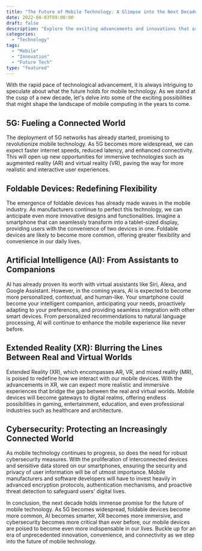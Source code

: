 ```yaml
--- 
title: "The Future of Mobile Technology: A Glimpse into the Next Decade" 
date: 2022-08-03T09:00:00 
draft: false 
description: "Explore the exciting advancements and innovations that are expected to shape the future of mobile technology in the next decade." 
categories: 
  - "Technology" 
tags: 
  - "Mobile" 
  - "Innovation" 
  - "Future Tech" 
type: "featured" 
---
```


With the rapid pace of technological advancement, it is always intriguing to speculate about what the future holds for mobile technology. As we stand at the cusp of a new decade, let's delve into some of the exciting possibilities that might shape the landscape of mobile computing in the years to come.

## 5G: Fueling a Connected World

The deployment of 5G networks has already started, promising to revolutionize mobile technology. As 5G becomes more widespread, we can expect faster internet speeds, reduced latency, and enhanced connectivity. This will open up new opportunities for immersive technologies such as augmented reality (AR) and virtual reality (VR), paving the way for more realistic and interactive user experiences.

## Foldable Devices: Redefining Flexibility

The emergence of foldable devices has already made waves in the mobile industry. As manufacturers continue to perfect this technology, we can anticipate even more innovative designs and functionalities. Imagine a smartphone that can seamlessly transform into a tablet-sized display, providing users with the convenience of two devices in one. Foldable devices are likely to become more common, offering greater flexibility and convenience in our daily lives.

## Artificial Intelligence (AI): From Assistants to Companions

AI has already proven its worth with virtual assistants like Siri, Alexa, and Google Assistant. However, in the coming years, AI is expected to become more personalized, contextual, and human-like. Your smartphone could become your intelligent companion, anticipating your needs, proactively adapting to your preferences, and providing seamless integration with other smart devices. From personalized recommendations to natural language processing, AI will continue to enhance the mobile experience like never before.

## Extended Reality (XR): Blurring the Lines Between Real and Virtual Worlds

Extended Reality (XR), which encompasses AR, VR, and mixed reality (MR), is poised to redefine how we interact with our mobile devices. With the advancements in XR, we can expect more realistic and immersive experiences that bridge the gap between the real and virtual worlds. Mobile devices will become gateways to digital realms, offering endless possibilities in gaming, entertainment, education, and even professional industries such as healthcare and architecture.

## Cybersecurity: Protecting an Increasingly Connected World

As mobile technology continues to progress, so does the need for robust cybersecurity measures. With the proliferation of interconnected devices and sensitive data stored on our smartphones, ensuring the security and privacy of user information will be of utmost importance. Mobile manufacturers and software developers will have to invest heavily in advanced encryption protocols, authentication mechanisms, and proactive threat detection to safeguard users' digital lives.

In conclusion, the next decade holds immense promise for the future of mobile technology. As 5G becomes widespread, foldable devices become more common, AI becomes smarter, XR becomes more immersive, and cybersecurity becomes more critical than ever before, our mobile devices are poised to become even more indispensable in our lives. Buckle up for an era of unprecedented innovation, convenience, and connectivity as we step into the future of mobile technology.
